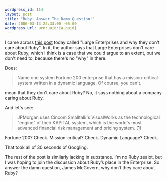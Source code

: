 ```yaml
--- 
wordpress_id: 114
layout: post
title: "Ruby: Answer The Damn Question!"
date: 2006-03-13 22:33:00 -05:00
wordpress_url: urn:uuid:{a.guid}
---
```

<p>I came across <a href="http://duckdown.blogspot.com/2006/03/large-enterprises-and-why-they-dont.html" title="Large Enterprises and why they don't care about Ruby">this post</a> today called "Large Enterprises and why they don't care about Ruby".  In it, the author says that Large Enterprises don't care about Ruby, which I think is a case that we could argue to an extent, but we don't need to, because there's no "why" in there.</p>

<p>Does:</p>

<blockquote>
    <p>Name one system Fortune 200 enterprise that has a mission-critical system written in a dynamic language.  Of course, you can't.</p>
</blockquote>

<p>mean that they don't care about Ruby?  No, it says nothing about a company caring about Ruby.</p>

<p>And let's see:</p>

<blockquote>
    <p>JPMorgan uses Cincom Smalltalk's VisualWorks as the technological "engine" of their KAPITAL system, which is the world's most advanced financial risk management and pricing system. (<a href="http://smalltalk.cincom.com/index.ssp" title="Cincom Smalltalk Homepage">1</a>)</p>
</blockquote>

<p>Fortune 200?  Check.  Mission-critical?  Check.  Dynamic Language?  Check.</p>

<p>That took all of 30 seconds of Googling.  </p>

<p>The rest of the post is similarly lacking in substance.  I'm no Ruby zealot, but I was hoping to join the discussion about Ruby’s place in the Enterprise.  So answer the damn question, James McGovern, why don’t they care about Ruby?</p>
